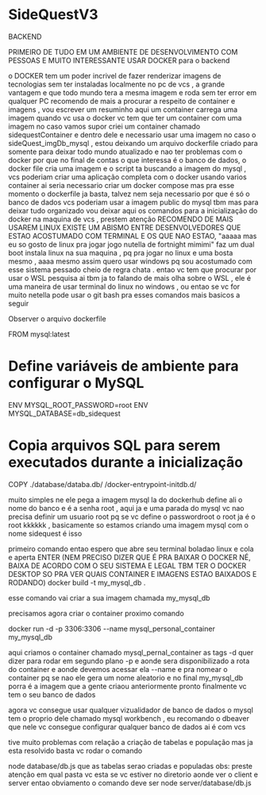 # SideQuestV3

BACKEND

PRIMEIRO DE TUDO EM UM AMBIENTE DE DESENVOLVIMENTO COM PESSOAS E MUITO INTERESSANTE USAR DOCKER para o backend

o DOCKER tem um poder incrivel de fazer renderizar imagens de tecnologias sem ter instaladas localmente
no pc de vcs , a grande vantagem e que todo mundo tera a mesma imagem e roda sem ter error em qualquer PC
recomendo de mais a procurar a respeito de container e imagens , vou escrever um resuminho aqui
um container carrega uma imagem quando vc usa o docker vc tem que ter um container com uma imagem
no caso vamos supor criei um container chamado sidequestContainer e dentro dele e necessario usar uma imagem
no caso o sideQuest_imgDb_mysql , estou deixando um arquivo dockerfile criado para somente para deixar todo mundo
atualizado e nao ter problemas com o docker por que no final de contas o que interessa é o banco de dados, o docker file cria uma imagem e o script ta buscando a imagem do mysql , vcs poderiam criar uma aplicação completa com o docker usando varios container ai seria necessario criar um docker compose mas pra esse momento o dockerfile ja basta, talvez nem seja necessario por que é só o banco de dados vcs poderiam usar a imagem public do mysql tbm mas para deixar tudo organizado vou deixar aqui os comandos para a inicialização do docker na maquina de vcs , prestem atenção RECOMENDO DE MAIS USAREM LINUX EXISTE UM ABISMO ENTRE DESENVOLVEDORES QUE ESTAO ACOSTUMADO COM TERMINAL E OS QUE NAO ESTAO, "aaaaa mas eu so gosto de linux pra jogar jogo nutella de fortnight mimimi" faz um dual boot instala linux na sua maquina , pq pra jogar no linux e uma bosta mesmo , aaaa mesmo assim quero usar windows pq sou acostumado com esse sistema pessado cheio de regra chata . entao vc tem que procurar por usar o WSL pesquisa ai tbm ja to falando de mais olha sobre o WSL , ele é uma maneira de usar terminal do linux no windows , ou entao se vc for muito netella pode usar o git bash pra esses comandos mais basicos a seguir

Observer o arquivo dockerfile

FROM mysql:latest

# Define variáveis de ambiente para configurar o MySQL

ENV MYSQL_ROOT_PASSWORD=root
ENV MYSQL_DATABASE=db_sidequest

# Copia arquivos SQL para serem executados durante a inicialização

COPY ./database/databa.db/ /docker-entrypoint-initdb.d/

muito simples ne ele pega a imagem mysql la do dockerhub define ali o nome do banco e é a senha root , aqui ja e uma parada do mysql vc nao precisa definir um usuario root pq se vc define o passwordroot o root ja é o root kkkkkk , basicamente so estamos criando uma imagem mysql com o nome sidequest é isso

primeiro comando entao espero que abre seu terminal boladao linux e cola e aperta ENTER (NEM PRECISO DIZER QUE É PRA BAIXAR O DOCKER NÉ, BAIXA DE ACORDO COM O SEU SISTEMA E LEGAL TBM TER O DOCKER DESKTOP SO PRA VER QUAIS CONTAINER E IMAGENS ESTAO BAIXADOS E RODANDO)
docker build -t my_mysql_db .

esse comando vai criar a sua imagem chamada my_mysql_db

precisamos agora criar o container proximo comando

docker run -d -p 3306:3306 --name mysql_personal_container my_mysql_db

aqui criamos o container chamado mysql_pernal_container as tags -d quer dizer para rodar em segundo plano -p e aonde sera disponibilizado a rota do container e aonde devemos acessar ela --name e pra nomear o container pq se nao ele gera um nome aleatorio e no final my_mysql_db porra é a imagem que a gente criaou anteriormente pronto finalmente vc tem o seu banco de dados

agora vc consegue usar qualquer vizualidador de banco de dados o mysql tem o proprio dele chamado mysql workbench , eu recomando o dbeaver que nele vc consegue configurar qualquer banco de dados ai é com vcs

tive muito problemas com relação a criação de tabelas e população mas ja esta resolvido basta vc rodar o comando

node database/db.js
que as tabelas serao criadas e populadas obs: preste atenção em qual pasta vc esta se vc estiver no diretorio aonde ver o client e server entao obviamento o comando deve ser node server/database/db.js
